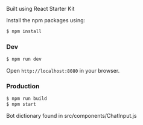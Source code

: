
Built using React Starter Kit

Install the npm packages using:

```bash
$ npm install
```

### Dev
```bash
$ npm run dev
```
Open `http://localhost:8080` in your browser.

### Production

```bash
$ npm run build
$ npm start
```

Bot dictionary found in src/components/ChatInput.js

